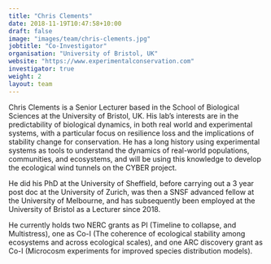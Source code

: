 ```yaml
---
title: "Chris Clements"
date: 2018-11-19T10:47:58+10:00
draft: false
image: "images/team/chris-clements.jpg"
jobtitle: "Co-Investigator"
organisation: "University of Bristol, UK"
website: "https://www.experimentalconservation.com"
investigator: true
weight: 2
layout: team
---
```


Chris Clements is a Senior Lecturer based in the School of Biological Sciences at the University of Bristol, UK. His lab’s interests are in the predictability of biological dynamics, in both real world and experimental systems, with a particular focus on resilience loss and the implications of stability change for conservation. He has a long history using experimental systems as tools to understand the dynamics of real-world populations, communities, and ecosystems, and will be using this knowledge to develop the ecological wind tunnels on the CYBER project.

He did his PhD at the University of Sheffield, before carrying out a 3 year post doc at the University of Zurich, was then a SNSF advanced fellow at the University of Melbourne, and has subsequently been employed at the University of Bristol as a Lecturer since 2018. 

He currently holds two NERC grants as PI (Timeline to collapse, and Multistress), one as Co-I (The coherence of ecological stability among ecosystems and across ecological scales), and one ARC discovery grant as Co-I (Microcosm experiments for improved species distribution models).
